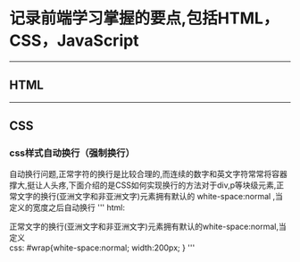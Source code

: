 # 记录前端学习掌握的要点,包括HTML，CSS，JavaScript
***
## HTML
***
## CSS
### css样式自动换行（强制换行）
自动换行问题,正常字符的换行是比较合理的,而连续的数字和英文字符常常将容器撑大,挺让人头疼,下面介绍的是CSS如何实现换行的方法对于div,p等块级元素,正常文字的换行(亚洲文字和非亚洲文字)元素拥有默认的 white-space:normal ,当定义的宽度之后自动换行
''' html:
  <div id="wrap">正常文字的换行(亚洲文字和非亚洲文字)元素拥有默认的white-space:normal,当定义</div>
  css:
  #wrap{white-space:normal; width:200px; }
 '''
